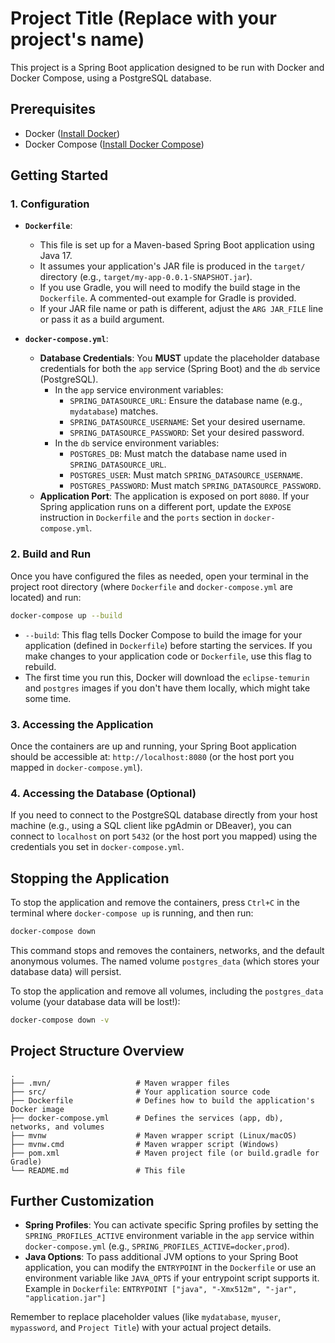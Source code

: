# Project Title (Replace with your project's name)

This project is a Spring Boot application designed to be run with Docker and Docker Compose, using a PostgreSQL database.

## Prerequisites

- Docker ([Install Docker](https://docs.docker.com/get-docker/))
- Docker Compose ([Install Docker Compose](https://docs.docker.com/compose/install/))

## Getting Started

### 1. Configuration

-   **`Dockerfile`**:
    -   This file is set up for a Maven-based Spring Boot application using Java 17.
    -   It assumes your application's JAR file is produced in the `target/` directory (e.g., `target/my-app-0.0.1-SNAPSHOT.jar`).
    -   If you use Gradle, you will need to modify the build stage in the `Dockerfile`. A commented-out example for Gradle is provided.
    -   If your JAR file name or path is different, adjust the `ARG JAR_FILE` line or pass it as a build argument.

-   **`docker-compose.yml`**:
    -   **Database Credentials**: You **MUST** update the placeholder database credentials for both the `app` service (Spring Boot) and the `db` service (PostgreSQL).
        -   In the `app` service environment variables:
            -   `SPRING_DATASOURCE_URL`: Ensure the database name (e.g., `mydatabase`) matches.
            -   `SPRING_DATASOURCE_USERNAME`: Set your desired username.
            -   `SPRING_DATASOURCE_PASSWORD`: Set your desired password.
        -   In the `db` service environment variables:
            -   `POSTGRES_DB`: Must match the database name used in `SPRING_DATASOURCE_URL`.
            -   `POSTGRES_USER`: Must match `SPRING_DATASOURCE_USERNAME`.
            -   `POSTGRES_PASSWORD`: Must match `SPRING_DATASOURCE_PASSWORD`.
    -   **Application Port**: The application is exposed on port `8080`. If your Spring application runs on a different port, update the `EXPOSE` instruction in `Dockerfile` and the `ports` section in `docker-compose.yml`.

### 2. Build and Run

Once you have configured the files as needed, open your terminal in the project root directory (where `Dockerfile` and `docker-compose.yml` are located) and run:

```bash
docker-compose up --build
```

-   `--build`: This flag tells Docker Compose to build the image for your application (defined in `Dockerfile`) before starting the services. If you make changes to your application code or `Dockerfile`, use this flag to rebuild.
-   The first time you run this, Docker will download the `eclipse-temurin` and `postgres` images if you don't have them locally, which might take some time.

### 3. Accessing the Application

Once the containers are up and running, your Spring Boot application should be accessible at:
`http://localhost:8080` (or the host port you mapped in `docker-compose.yml`).

### 4. Accessing the Database (Optional)

If you need to connect to the PostgreSQL database directly from your host machine (e.g., using a SQL client like pgAdmin or DBeaver), you can connect to `localhost` on port `5432` (or the host port you mapped) using the credentials you set in `docker-compose.yml`.

## Stopping the Application

To stop the application and remove the containers, press `Ctrl+C` in the terminal where `docker-compose up` is running, and then run:

```bash
docker-compose down
```

This command stops and removes the containers, networks, and the default anonymous volumes. The named volume `postgres_data` (which stores your database data) will persist.

To stop the application and remove all volumes, including the `postgres_data` volume (your database data will be lost!):

```bash
docker-compose down -v
```

## Project Structure Overview

```
.
├── .mvn/                   # Maven wrapper files
├── src/                    # Your application source code
├── Dockerfile              # Defines how to build the application's Docker image
├── docker-compose.yml      # Defines the services (app, db), networks, and volumes
├── mvnw                    # Maven wrapper script (Linux/macOS)
├── mvnw.cmd                # Maven wrapper script (Windows)
├── pom.xml                 # Maven project file (or build.gradle for Gradle)
└── README.md               # This file
```

## Further Customization

-   **Spring Profiles**: You can activate specific Spring profiles by setting the `SPRING_PROFILES_ACTIVE` environment variable in the `app` service within `docker-compose.yml` (e.g., `SPRING_PROFILES_ACTIVE=docker,prod`).
-   **Java Options**: To pass additional JVM options to your Spring Boot application, you can modify the `ENTRYPOINT` in the `Dockerfile` or use an environment variable like `JAVA_OPTS` if your entrypoint script supports it.
    Example in `Dockerfile`:
    `ENTRYPOINT ["java", "-Xmx512m", "-jar", "application.jar"]`

Remember to replace placeholder values (like `mydatabase`, `myuser`, `mypassword`, and `Project Title`) with your actual project details.
